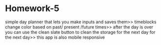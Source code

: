 # Homework-5
simple day planner that lets you make inputs and saves them>>
timeblocks change color based on past/ present /future times>>
after the day is over you can use the clean slate button to clean the storage for the next day for the next day>>
this app is also mobile responsive 
